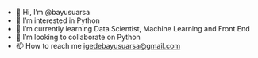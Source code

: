 - 👋 Hi, I’m @bayusuarsa
- 👀 I’m interested in Python
- 🌱 I’m currently learning Data Scientist, Machine Learning and Front End
- 💞️ I’m looking to collaborate on Python
- 📫 How to reach me igedebayusuarsa@gmail.com

<!---
bayusuarsa/bayusuarsa is a ✨ special ✨ repository because its `README.md` (this file) appears on your GitHub profile.
You can click the Preview link to take a look at your changes.
--->
